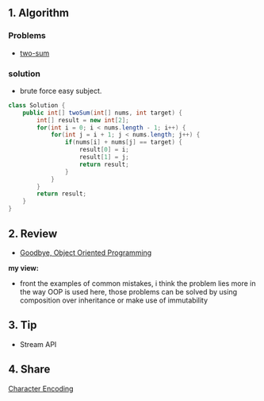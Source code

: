 ## 1. Algorithm
### Problems 
- [two-sum](https://leetcode-cn.com/problems/two-sum/)
  
### solution
- brute force easy subject.
```java
class Solution {
    public int[] twoSum(int[] nums, int target) {
        int[] result = new int[2];
        for(int i = 0; i < nums.length - 1; i++) {
            for(int j = i + 1; j < nums.length; j++) {
                if(nums[i] + nums[j] == target) {
                    result[0] = i;
                    result[1] = j;
                    return result;
                }
            }
        }
        return result;
    }
}
```
## 2. Review
- [Goodbye, Object Oriented Programming](https://medium.com/@cscalfani/goodbye-object-oriented-programming-a59cda4c0e53)
  
**my view:**
- front the examples of common mistakes, i think the problem lies more in the way OOP is used here, those problems can be solved by using composition over inheritance or make use of immutability

## 3. Tip
- Stream API
  
## 4. Share
[Character Encoding](https://www.cnblogs.com/leesf456/p/5317574.html)